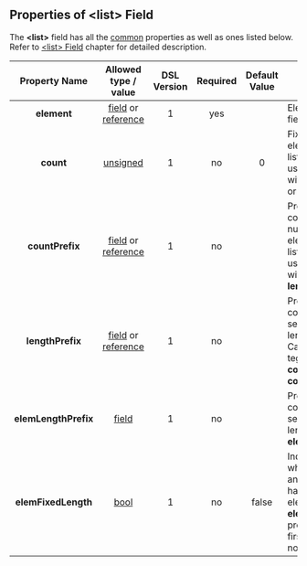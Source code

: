 ## Properties of &lt;list&gt; Field
The **&lt;list&gt;** field has all the [common](fields.md) properties as
well as ones listed below. Refer to [&lt;list&gt; Field](../fields/list.md) chapter
for detailed description. 

|Property Name|Allowed type / value|DSL Version|Required|Default Value|Description|
|:-----------:|:------------------:|:---------:|:------:|:-----------:|-----------|
|**element**|[field](../fields/fields.md) or [reference](../intro/references.md)|1|yes||Element of the field.|
|**count**|[unsigned](../intro/numeric.md)|1|no|0|Fixed number of elements in the list. Cannot be used tegether with **lengthPrefix** or **countPrefix**.|
|**countPrefix**|[field](../fields/fields.md) or [reference](../intro/references.md)|1|no||Prefix field containing number of elements in the list. Cannot be used tegether with **count** or **lengthPrefix**.|
|**lengthPrefix**|[field](../fields/fields.md) or [reference](../intro/references.md)|1|no||Prefix field containing serialization length of the list. Cannot be used tegether with **count** or **countPrefix**.|
|**elemLengthPrefix**|[field](../fields/fields.md)|1|no||Prefix field containing serialization length of the list **element**.|
|**elemFixedLength**|[bool](../intro/boolean.md)|1|no|false|Indication of whether list has and will allways have fixed length element, so **elemLengthPrefix** prefixes only the first element and not the rest.|



